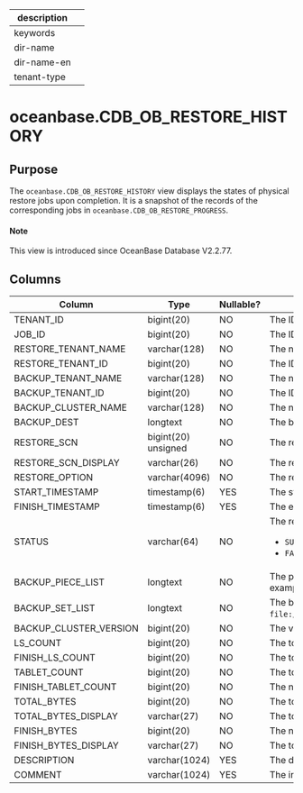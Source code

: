 | description ||
|---|---|
| keywords ||
| dir-name ||
| dir-name-en ||
| tenant-type ||

# oceanbase.CDB_OB_RESTORE_HISTORY

## Purpose

The `oceanbase.CDB_OB_RESTORE_HISTORY` view displays the states of physical restore jobs upon completion. It is a snapshot of the records of the corresponding jobs in `oceanbase.CDB_OB_RESTORE_PROGRESS`.

<main id="notice" type='explain'>
  <h4>Note</h4>
  <p>This view is introduced since OceanBase Database V2.2.77. </p>
</main>

## Columns

| **Column** | **Type** | **Nullable?** | **Description** |
|---------------------------|---------------|----------------|-------------------------------------------------------------------|
| TENANT_ID | bigint(20) | NO | The ID of the tenant that performed the restore job. |
| JOB_ID | bigint(20) | NO | The ID of the restore job. |
| RESTORE_TENANT_NAME | varchar(128) | NO | The name of the tenant to be restored. |
| RESTORE_TENANT_ID | bigint(20) | NO | The ID of the tenant to be restored. |
| BACKUP_TENANT_NAME | varchar(128) | NO | The name of the backup source tenant. |
| BACKUP_TENANT_ID | bigint(20) | NO | The ID of the backup source tenant. |
| BACKUP_CLUSTER_NAME | varchar(128) | NO | The name of the backup source cluster. |
| BACKUP_DEST | longtext | NO | The backup set paths. The value contains the data backup path and log archive path. |
| RESTORE_SCN | bigint(20) unsigned | NO | The restore system change number (SCN). |
| RESTORE_SCN_DISPLAY | varchar(26) | NO | The restore SCN displayed as a timestamp. |
| RESTORE_OPTION | varchar(4096) | NO | The restore option specified when restore is initiated. |
| START_TIMESTAMP | timestamp(6) | YES | The start timestamp of the restore job. |
| FINISH_TIMESTAMP | timestamp(6) | YES | The end timestamp of the restore job. |
| STATUS | varchar(64) | NO | The restore result. Valid values: <ul> <li> `SUCCESS`: The restore succeeded. </li> <li> `FAILED`: The restore failed. </li></ul> |
| BACKUP_PIECE_LIST | longtext | NO | The paths of log archive pieces for restore, which are separated with commas (`,`). Here is an example: `file:///data/nfs/backup/archive/2_1_2,file:///data/nfs/backup/archive/2_1_3`. |
| BACKUP_SET_LIST | longtext | NO | The backup set paths for restore, which are separated with commas (`,`). Here is an example: `file:///data/nfs/backup/data/backup_set_1_full,file:///data/nfs/backup/data/backup_set_2_inc`. |
| BACKUP_CLUSTER_VERSION | bigint(20) | NO | The version number of the backup source cluster. |
| LS_COUNT | bigint(20) | NO | The total number of log streams to restore. |
| FINISH_LS_COUNT | bigint(20) | NO | The total number of log streams restored. |
| TABLET_COUNT | bigint(20) | NO | The total number of tablets to restore. |
| FINISH_TABLET_COUNT | bigint(20) | NO | The number of tablets restored. |
| TOTAL_BYTES | bigint(20) | NO | The total number of bytes to restore. |
| TOTAL_BYTES_DISPLAY | varchar(27) | NO | The total number of bytes to restore, in a storage capacity unit. |
| FINISH_BYTES | bigint(20) | NO | The number of bytes restored. |
| FINISH_BYTES_DISPLAY | varchar(27) | NO | The total number of bytes restored, in a storage capacity unit. |
| DESCRIPTION | varchar(1024) | YES | The description specified in the restore statement. |
| COMMENT | varchar(1024) | YES | The information about a failed restore job. |
